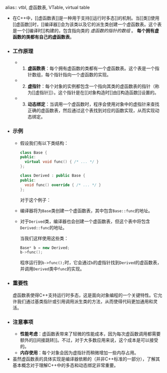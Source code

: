 alias:: vtbl, 虚函数表, VTable, virtual table

- 在C++中，[[虚函数表]]是一种用于支持[[运行时多态]]的机制。当[[类]]使用[[虚函数]]时，[[编译器]]会为该类以及它的派生类创建一个虚函数表。这个表是一个[[编译时]]构建的，包含指向类的 *虚函数的指针的数组* 。
  **每个拥有虚函数的类都有自己的虚函数表**。
- ### 工作原理
	- 1. **虚函数表**：每个拥有虚函数的类都有一个虚函数表。这个表是一个指针数组，每个指针指向一个虚函数的实现。
	- 2. **虚指针**：每个对象的实例都包含一个指向其类的虚函数表的指针（称为[[虚指针]]）。这个指针是在[[对象构造时]]由[[构造函数]]设置的。
	- 3. **动态绑定**：当调用一个虚函数时，程序会使用对象中的虚指针来查找正确的虚函数表，然后通过这个表找到对应的函数实现，从而实现动态绑定。
- ### 示例
	- 假设我们有以下类结构：
	  ```cpp
	  class Base {
	  public:
	    virtual void func() { /* ... */ }
	  };
	  
	  class Derived : public Base {
	  public:
	    void func() override { /* ... */ }
	  };
	  ```
	  对于这个例子：
	- 编译器将为`Base`类创建一个虚函数表，其中包含`Base::func`的地址。
	- 对于`Derived`类，编译器也会创建一个虚函数表，但这个表中将包含`Derived::func`的地址。
	  
	  当我们这样使用这些类：
	  ```cpp
	  Base* b = new Derived;
	  b->func();
	  ```
	  
	  程序运行到`b->func();`时，它会通过`b`的虚指针找到`Derived`的虚函数表，并调用`Derived`类中`func`的实现。
- ### 重要性
  虚函数表使得C++支持运行时多态，这是面向对象编程的一个关键特性。它允许我们通过基类指针或引用调用派生类的方法，从而使得代码更加通用和灵活。
- ### 注意事项
	- **性能考虑**：虚函数表带来了轻微的性能成本，因为每次虚函数调用都需要额外的[[间接跳转]]。不过，对于大多数应用来说，这个成本是可以接受的。
	- **内存使用**：每个对象会因为虚指针而稍微增加一些内存占用。
- 虽然虚函数表的具体实现是编译器依赖的（并非C++标准的一部分），了解其基本概念对于理解C++中的多态和动态绑定非常重要。